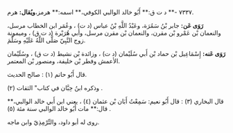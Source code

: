 ٧٣٣٧ -** د ت ق:** أَبُو خالد الوالبي الكوفي،** اسمه:** هرمز،**ويُقال:** هرم.

**رَوَى عَن:** جابر بْنُ سَمُرَة، وعَبْدُ اللَّهِ بْنُ عباس (د ت) ، وعُمَر ابن الخطاب مرسل، والنعمان بْن عَمْرو بْن مقرن، والنعمان بْن مقرن مرسل، وأبي هُرَيْرة (د ت ق) ، وميمونة زوج النَّبِيّ صَلَّى اللَّهُ عَلَيْهِ وسَلَّمَ.

**رَوَى عَنه:** إِسْمَاعِيل بْن حماد بْن أَبي سُلَيْمان (د ت) ، وزائدة بْن نشيط (د ت ق) ، وسُلَيْمان الأعمش وفطر بْن خليفة، ومنصور بْن المعتمر.

قال أَبُو حاتم (١) : صالح الحديث.

وذكره ابنُ حِبَّان في كتاب" الثقات (٢) .

قال البخاري (٣) : قال أَبُو نعيم: سَمِعْتُ أَبَان بْن عثمان (٤) ، يعني ابن أَبي خالد الوالبي،** قال:** مات أَبُو خالد الوالبي سنة مئة (٥) .

روى له أبو داود، والتِّرْمِذِيّ وابن ماجه.